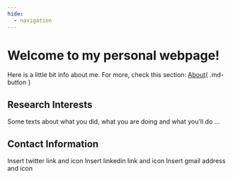 ```yaml
---
hide:
  - navigation
---
```


# Welcome to my personal webpage!

Here is a little bit info about me. For more, check this section: [About](/bio/){ .md-button }

## Research Interests

Some texts about what you did, what you are doing and what you'll do ...

## Contact Information

Insert twitter link and icon
Insert linkedin link and icon
Insert gmail address and icon


